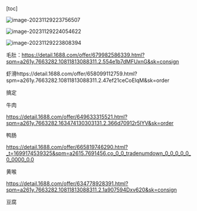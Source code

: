 [toc]



![image-20231129223756507](C:\Users\jjjjjjava\Nutstore\1\我的坚果云\typora\_pic_\image-20231129223756507.png)

![image-20231129224054622](C:\Users\jjjjjjava\Nutstore\1\我的坚果云\typora\_pic_\image-20231129224054622.png)

![image-20231129223808394](C:\Users\jjjjjjava\Nutstore\1\我的坚果云\typora\_pic_\image-20231129223808394.png)



毛肚：https://detail.1688.com/offer/679982586339.html?spm=a261y.7663282.10811813088311.2.554e1b7dMFUxnG&sk=consign



虾滑https://detail.1688.com/offer/658099112759.html?spm=a261y.7663282.10811813088311.2.47ef21ceCoElqM&sk=order

搞定





牛肉

https://detail.1688.com/offer/649633315521.html?spm=a261y.7663282.163474130303131.2.366d70912r5IYV&sk=order



鸭肠

https://detail.1688.com/offer/665819746290.html?_t=1699174539325&spm=a2615.7691456.co_0_0_tradenumdown_0_0_0_0_0_0_0000_0.0



黄喉

https://detail.1688.com/offer/634778928391.html?spm=a261y.7663282.10811813088311.2.1a907594Dxv620&sk=consign

豆腐